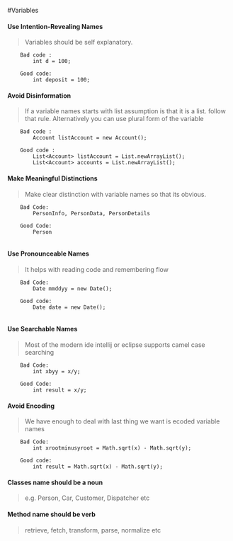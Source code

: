 #Variables

#### Use Intention-Revealing Names
> Variables should be self explanatory.

```
    Bad code : 
        int d = 100;
        
    Good code:
        int deposit = 100;
```

#### Avoid Disinformation 
> If a variable names starts with list assumption is that it is a list.
follow that rule. Alternatively you can use plural form of the variable

```
    Bad code : 
        Account listAccount = new Account(); 
        
    Good code : 
        List<Account> listAccount = List.newArrayList();
        List<Account> accounts = List.newArrayList();

```

#### Make Meaningful Distinctions
> Make clear distinction with variable names so that its obvious. 

```
    Bad Code: 
        PersonInfo, PersonData, PersonDetails
    
    Good Code:
        Person
        
```

#### Use Pronounceable Names
> It helps with reading code and remembering flow

```
    Bad Code: 
        Date mmddyy = new Date();
        
    Good code:
        Date date = new Date();
        
```

#### Use Searchable Names
> Most of the modern ide intellij or eclipse supports camel case searching

```
    Bad Code:
        int xbyy = x/y;
        
    Good Code:
        int result = x/y;
```

#### Avoid Encoding
> We have enough to deal with last thing we want is ecoded variable names

```
    Bad Code:
        int xrootminusyroot = Math.sqrt(x) - Math.sqrt(y);
        
    Good code:
        int result = Math.sqrt(x) - Math.sqrt(y);
```

#### Classes name should be a noun 
> e.g. Person, Car, Customer, Dispatcher etc 

#### Method name should be verb 
> retrieve, fetch, transform, parse, normalize etc 

